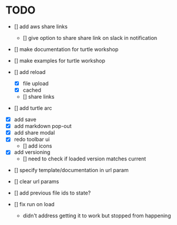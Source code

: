 # TODO

- [] add aws share links
  - [] give option to share share link on slack in notification
- [] make documentation for turtle workshop
- [] make examples for turtle workshop
- [] add reload
  - [x] file upload
  - [x] cached
  - [] share links
  
- [] add turtle arc

- [x] add save
- [x] add markdown pop-out
- [x] add share modal
- [x] redo toolbar ui
  - [] add icons
- [x] add versioning
  - [] need to check if loaded version matches current

- [] specify template/documentation in url param

- [] clear url params
- [] add previous file ids to state?
- [] fix run on load
  - didn't address getting it to work but stopped from happening